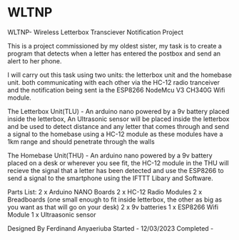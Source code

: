 # WLTNP

 WLTNP- Wireless Letterbox Transciever Notification Project

 This is a project commissioned by my oldest sister, my task is to create a program that detects when a letter
 has entered the postbox and send an alert to her phone.

 I will carry out this task using two units: the letterbox unit and the homebase unit. both communicating with 
 each other via the HC-12 radio tranceiver and the notification being sent ia the ESP8266 NodeMcu V3 CH340G Wifi module.

 The Letterbox Unit(TLU) - An arduino nano powered by a 9v battery placed inside the letterbox, An Ultrasonic sensor will 
 be placed inside the letterbox and be used to detect distance and any letter that comes through and send a signal to the 
 homebase using a HC-12 module as these modules have a 1km range and should penetrate through the walls 

 The Homebase Unit(THU) - An arduino nano powered by a 9v battery placed on a desk or wherever you see fit, the HC-12 module
 in the THU will recieve the signal that a letter has been detected and use the ESP8266 to send a signal to the smartphone using 
 the IFTTT Libary and Software.
 
 
 Parts List:
 2 x Arduino NANO Boards
 2 x HC-12 Radio Modules
 2 x Breadboards (one small enough to fit inside letterbox, the other as big as you want as that will go on your desk)
 2 x 9v batteries
 1 x ESP8266 Wifi Module
 1 x Ultraasonic sensor
 

  Designed By Ferdinand Anyaeriuba 
  Started - 12/03/2023
  Completed - 
